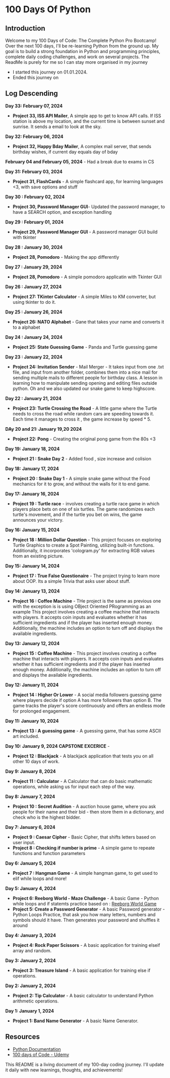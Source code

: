 # 100 Days Of Python

## Introduction
Welcome to my 100 Days of Code: The Complete Python Pro Bootcamp! Over the next 100 days, I'll be re-learning Python from the ground up. 
My goal is to build a strong foundation in Python and programming principles, complete daily coding challenges, and work on several projects.
The ReadMe is purely for me so I can stay more organised in my journey



- I started this journey on 01.01.2024.
- Ended this journey on 

## Log Descending

**Day 33: February 07, 2024**
- **Project 33, ISS API Mailer**, A simple app to get to know API calls. If ISS station is above my location, and the current time is between sunset and sunrise. It sends a email to look at the sky.

**Day 32: February 06, 2024**
- **Project 32, Happy Bday Mailer**, A complex mail server, that sends birthday wishes, if current day equals day of bday

**February 04 and February 05, 2024** - Had a break due to exams in CS

**Day 31: February 03, 2024**
- **Project 31, FlashCards** - A simple flashcard app, for learning languages <3, with save options and stuff

**Day 30 : February 02, 2024**
- **Project 30, Password Manager GUI**- Updated the password manager, to have a SEARCH option, and exception handling

**Day 29 : February 01, 2024**
- **Project 29, Password Manager GUI** - A password manager GUI build with tkinter

**Day 28 : January 30, 2024**
- **Project 28, Pomodoro** - Making the app differently

**Day 27 : January 29, 2024**
- **Project 28, Pomodoro** - A simple pomodoro applicatin with Tkinter GUI

**Day 26 : January 27, 2024**
- **Project 27: TKinter Calculator** - A simple Miles to KM converter, but using tkinter to do it.

**Day 25 : January 26, 2024**
- **Project 26: NATO Alphabet** - Gane that takes your name and converts it to a alphabet 

**Day 24 : January 24, 2024**
- **Project 25: State Guessing Game** - Panda and Turtle guessing game

**Day 23 : January 22, 2024**
- **Project 24: Invitation Sender** - Mail Merger - It takes input from one .txt file, and input from another folder, combines them into a nice mail for sending multiple mails to different people for birthday class. A lesson in learning how to manipulate sending opening and editing files outside python. Oh and we also updated our snake game to keep highscore.

**Day 22 : January 21, 2024**
- **Project 23: Turtle Crossing the Road** - A little game where the Turtle needs to cross the road while random cars are speeding towards it. Each time it manages to cross it , the game increase by speed * 5.

**DAy 20 and 21: January 19,20 2024**
- **Project 22: Pong** - Creating the original pong game from the 80s <3

**Day 19: January 18, 2024**
- **Project 21 : Snake Day 2** - Added food , size increase and colision

**Day 18: January 17, 2024**
- **Project 20 : Snake Day 1** - A simple snake game without the Food mechanics for it to grow, and without the walls for it to end game.

**Day 17: January 16, 2024**
- **Project 19 : Turtle race** - involves creating a turtle race game in which players place bets on one of six turtles. The game randomizes each turtle's movement, and if the turtle you bet on wins, the game announces your victory.
  
**Day 16: January 15, 2024**
- **Project 18 : Million Dollar Question** - This project focuses on exploring Turtle Graphics to create a Spot Painting, utilizing built-in functions. Additionally, it incorporates 'cologram.py' for extracting RGB values from an existing picture.

**Day 15: January 14, 2024**
- **Project 17 : True False Questionaire** - The project trying to learn more about OOP. Its a simple Trivia that asks user about stuff.

**Day 14: January 13, 2024**
- **Project 16 : Coffee Machine** -  THe project is the same as previous one with the exception is is using OBject Oriented PRogramming as an example This project involves creating a coffee machine that interacts with players. It accepts coin inputs and evaluates whether it has sufficient ingredients and if the player has inserted enough money. Additionally, the machine includes an option to turn off and displays the available ingredients.
  
**Day 13: January 12, 2024**
- **Project 15 : Coffee Machine** -  This project involves creating a coffee machine that interacts with players. It accepts coin inputs and evaluates whether it has sufficient ingredients and if the player has inserted enough money. Additionally, the machine includes an option to turn off and displays the available ingredients.

**Day 12: January 11, 2024**
- **Project 14 : Higher Or Lower** - A social media followers guessing game where players decide if option A has more followers than option B. The game tracks the player's score continuously and offers an endless mode for prolonged engagement.

**Day 11: January 10, 2024**
- **Project 13 : A guessing game** -  A guessing game, that has some ASCII art included.

**Day 10: January 9, 2024 CAPSTONE EXCERICE** -
- **Project 12 : Blackjack** -  A blackjack application that tests you on all other 10 days of work.

**Day 9: January 8, 2024** 
- **Project 11 : Calculator** - A Calculator that can do basic mathematic operations, while asking us for input each step of the way.

**Day 8: January 7, 2024**  
- **Project 10 : Secret Audition** - A auction house game, where you ask people for their name and their bid - then store them in a dictionary, and check who is the highest bidder.

**Day 7: January 6, 2024**  
- **Project 9 : Caesar Cipher** - Basic Cipher, that shifts letters based on user input.
- **Project 8 : Checking if number is prime** - A simple game to repeate functions and function parameters


**Day 6: January 5, 2024**
- **Project 7 : Hangman Game** - A simple hangman game, to get used to elif while loops and more!

**Day 5: January 4, 2024**
- **Project 6: Reeborg World - Maze Challenge** - A basic Game - Python while loops and if statemts practice based on : [Reeborg World Game](https://reeborg.ca/reeborg.html?lang=en&mode=python&menu=worlds%2Fmenus%2Freeborg_intro_en.json&name=Maze&url=worlds%2Ftutorial_en%2Fmaze1.json)
- **Project 5: Create a Password Generator** - A basic Password generator - Python Loops Practice, that ask you how many letters, numbers and symbols should it have. Then generates your password and shuffles it around

**Day 4: January 3, 2024**
- **Project 4: Rock Paper Scissors**  - A basic application for training elseif array and random.

**Day 3: January 2, 2024**
- **Project 3: Treasure Island**  - A basic application for training else if operations.

**Day 2: January 2, 2024**
- **Project 2: Tip Calculator**  - A basic calculator to understand Python arithmetic operations.

**Day 1: January 1, 2024**
- **Project 1: Band Name Generator** - A basic Name Generator.


  

  






  
## Resources
- [Python Documentation](https://docs.python.org/3/)
- [100 days of Code - Udemy](https://www.udemy.com/course/100-days-of-code/)


This README is a living document of my 100-day coding journey. I'll update it daily with new learnings, thoughts, and achievements!
